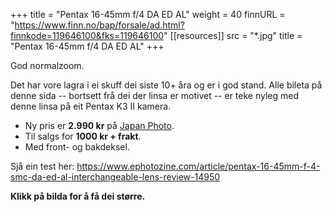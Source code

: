 +++
title = "Pentax 16-45mm f/4 DA ED AL"
weight = 40
finnURL = "https://www.finn.no/bap/forsale/ad.html?finnkode=119646100&fks=119646100"
[[resources]]
src = "*.jpg"
title = "Pentax 16-45mm f/4 DA ED AL"
+++

God normalzoom.

 <!--more--> 

Det har vore lagra i ei skuff dei siste 10+ åra og er i god stand. Alle bileta på denne sida -- bortsett frå dei der linsa er motivet -- er teke nyleg med denne linsa på eit Pentax K3 II kamera.

* Ny pris er **2.990 kr** på [Japan Photo](https://www.japanphoto.no/pentax-smc-da-16-45mm-f-40%20?source=japanphoto_priskelkoo&utm_source=kelkoono&utm_medium=cpc&utm_campaign=kelkooclick&utm_term=Pentax+SMC+DA+16-45mm+f%252F4.0&referer=kelkoo_no).
* Til salgs for **1000 kr + frakt**.
* Med front- og bakdeksel.

Sjå ein test her: https://www.ephotozine.com/article/pentax-16-45mm-f-4-smc-da-ed-al-interchangeable-lens-review-14950

**Klikk på bilda for å få dei større.**

